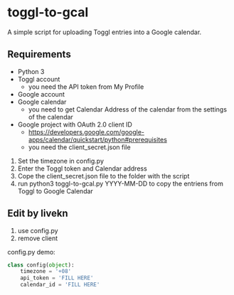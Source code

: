# toggl-to-gcal
A simple script for uploading Toggl entries into a Google calendar.

## Requirements

- Python 3
- Toggl account
  - you need the API token from My Profile 
- Google account
- Google calendar
  - you need to get Calendar Address of the calendar from the settings of the calendar
- Google project with OAuth 2.0 client ID
  - https://developers.google.com/google-apps/calendar/quickstart/python#prerequisites
  - you need the client_secret.json file

1. Set the timezone in config.py
2. Enter the Toggl token and Calendar address
3. Cope the client_secret.json file to the folder with the script
4. run python3 toggl-to-gcal.py YYYY-MM-DD to copy the entriens from Toggl to Google Calendar

## Edit by livekn

1. use config.py
2. remove client

config.py demo:

```python
class config(object):
	timezone = '+08'
	api_token = 'FILL HERE'
	calendar_id = 'FILL HERE'
```
